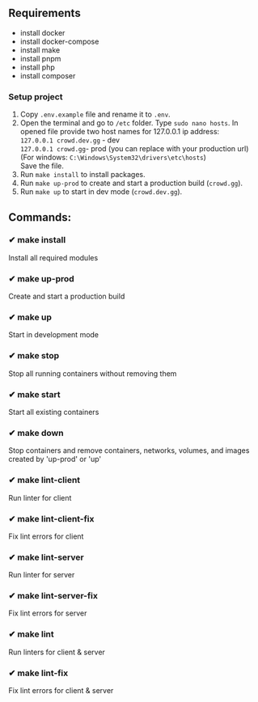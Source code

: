 ## Requirements

- install docker
- install docker-compose
- install make
- install pnpm
- install php
- install composer

### Setup project

1. Copy `.env.example` file and rename it to `.env`.
2. Open the terminal and go to `/etc` folder. Type `sudo nano hosts`. In opened file provide two host names for 127.0.0.1 ip address:<br/>
   `127.0.0.1 crowd.dev.gg` - dev<br/>
   `127.0.0.1 crowd.gg`- prod (you can replace with your production url)<br/>
   (For windows: `C:\Windows\System32\drivers\etc\hosts`)<br />
   Save the file.
3. Run `make install` to install packages.
4. Run `make up-prod` to create and start a production build (`crowd.gg`).
5. Run `make up` to start in dev mode (`crowd.dev.gg`).

## Commands:

### ✔ make install

Install all required modules

### ✔ make up-prod

Create and start a production build

### ✔ make up

Start in development mode

### ✔ make stop

Stop all running containers without removing them

### ✔ make start

Start all existing containers

### ✔ make down

Stop containers and remove containers, networks, volumes, and images created by 'up-prod' or 'up'

### ✔ make lint-client

Run linter for client

### ✔ make lint-client-fix

Fix lint errors for client

### ✔ make lint-server

Run linter for server

### ✔ make lint-server-fix

Fix lint errors for server

### ✔ make lint

Run linters for client & server

### ✔ make lint-fix

Fix lint errors for client & server
